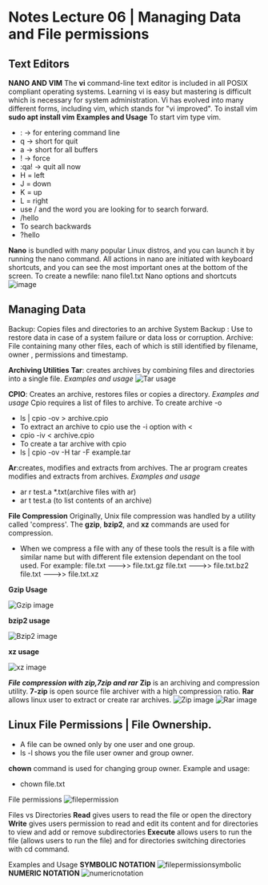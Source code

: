 # Notes Lecture 06 | Managing Data and File permissions
## Text Editors 
**NANO AND VIM**
The **vi** command-line text editor is included in all POSIX compliant operating systems.
Learning vi is easy but mastering is difficult which is necessary for system administration.
Vi has evolved into many different forms, including vim, which stands for "vi improved".
To install vim 
**sudo apt install vim**
**Examples and Usage**
To start vim type vim.
* : -> for entering command line
* q -> short for quit
* a -> short for all buffers
* ! -> force
* :qa! -> quit all now
* H = left
* J = down
* K = up
* L = right
* use / and the word you are looking for to search forward.
* /hello
* To search backwards
* ?hello

**Nano** is bundled with many popular Linux distros, and you can launch it by running the nano command. All actions in nano are initiated with keyboard shortcuts, and you can see the most important ones at the bottom of the screen.
To create a newfile:
nano file1.txt
Nano options and shortcuts
![image](notes6.png)
## Managing Data
Backup: Copies files and directories to an archive
System Backup : Use to restore data in case of a system failure or data loss or corruption.
Archive: File containing many other files, each of which is still identified by filename, owner , permissions and timestamp.

**Archiving Utilities**
**Tar**: creates archives by combining files and directories into a single file.
*Examples and usage*
![Tar usage](notes6.1.png)

**CPIO**: Creates an archive, restores files or copies a directory.
*Examples and usage*
Cpio requires a list of files to archive. To create archive -o
* ls | cpio -ov > archive.cpio
* To extract an archive to cpio use the -i option with <
* cpio -iv < archive.cpio
* To create a tar archive with cpio
* ls | cpio -ov -H tar -F example.tar

**Ar**:creates, modifies and extracts from archives.
The ar program creates modifies and extracts from archives.
*Examples and usage*
* ar r test.a *.txt(archive files with ar)
* ar t test.a (to list contents of an archive)

**File Compression**
Originally, Unix file compression was handled by a utility called 'compress'.
The **gzip**, **bzip2**, and **xz** commands are used for compression. 
* When we compress a file with any of these tools the result is a file with similar name but with different file extension dependant on the tool used.
For example:
file.txt --->> file.txt.gz
file.txt --->> file.txt.bz2
file.txt --->> file.txt.xz

**Gzip Usage** 

![Gzip image](notes6.2.png)


**bzip2 usage**


![Bzip2 image](notes6.3.png)


**xz usage**

![xz image](notes6.4.png)


***File compression with zip,7zip and rar***
**Zip** is an  archiving and compression utility.
**7-zip** is open source file archiver with a high compression ratio.
**Rar** allows linux user to extract or create rar archives.
![Zip image](notes6.5.png)
![Rar image](notes6.6.png)

## Linux File Permissions | File Ownership.
* A file can be owned only by one user and one group. 
* ls -l shows you the file user owner and group owner.

**chown** command is used for changing group owner.
Example and usage:
* chown file.txt

File permissions 
![filepermission](notes6.7.png)

Files vs Directories 
**Read** gives users to read the file or open the directory
**Write** gives users permission to read and edit its content and for directories to view and add or remove subdirectories
**Execute** allows users to run the file (allows users to run the file) and for directories switching directories with cd command.

Examples and Usage
**SYMBOLIC NOTATION**
![filepermissionsymbolic](notes6.8.png)
**NUMERIC NOTATION**
![numericnotation](notes6.9.png)